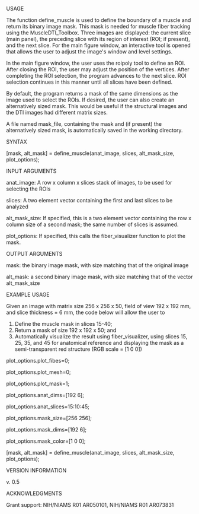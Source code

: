 USAGE

The function define_muscle is used to define the boundary of a muscle and return its binary image mask. This mask is needed for muscle fiber tracking using the MuscleDTI_Toolbox. Three images are displayed: the current slice (main panel), the preceding slice with its region of interest (ROI; if present), and the next slice. For the main figure window, an interactive tool is opened that allows the user to adjust the image's window and level settings. 

In the main figure window, the user uses the roipoly tool to define an ROI. After closing the ROI, the user may adjust the position of the vertices. After completing the ROI selection, the program advances to the next slice. ROI selection continues in this manner until all slices have been defined.

By default, the program returns a mask of the same dimensions as the image used to select the ROIs.  If desired, the user can also create an alternatively sized mask.  This would be useful if the structural images and the DTI images had different matrix sizes.  
   
A file named mask_file, containing the mask and (if present) the alternatively sized mask, is automatically saved in the working directory.

SYNTAX

[mask, alt_mask] = define_muscle(anat_image, slices, alt_mask_size, plot_options);

INPUT ARGUMENTS

anat_image: A row x column x slices stack of images, to be used for selecting the ROIs

slices: A two element vector containing the first and last slices to be analyzed

alt_mask_size: If specified, this is a two element vector containing the row x column size of a second mask; the same number of slices is assumed.

plot_options: If specified, this calls the fiber_visualizer function to plot the mask.

OUTPUT ARGUMENTS

mask: the binary image mask, with size matching that of the original image

alt_mask: a second binary image mask, with size matching that of the vector alt_mask_size

EXAMPLE USAGE

Given an image with matrix size 256 x 256 x 50, field of view 192 x 192 mm, and slice thickness = 6 mm, the code below will allow the user to 
  1) Define the muscle mask in slices 15-40;
  2) Return a mask of size 192 x 192 x 50; and
  3) Automatically visualize the result using fiber_visualizer, using slices 15, 25, 35, and 45 for anatomical reference and displaying the mask as a semi-transparent red structure (RGB scale = [1 0 0])

plot_options.plot_fibes=0;

plot_options.plot_mesh=0;

plot_options.plot_mask=1;

plot_options.anat_dims=[192 6];

plot_options.anat_slices=15:10:45;

plot_options.mask_size=[256 256];

plot_options.mask_dims=[192 6];

plot_options.mask_color=[1 0 0];

[mask, alt_mask] = define_muscle(anat_image, slices, alt_mask_size, plot_options);

VERSION INFORMATION

v. 0.5

ACKNOWLEDGMENTS

Grant support: NIH/NIAMS R01 AR050101, NIH/NIAMS R01 AR073831
